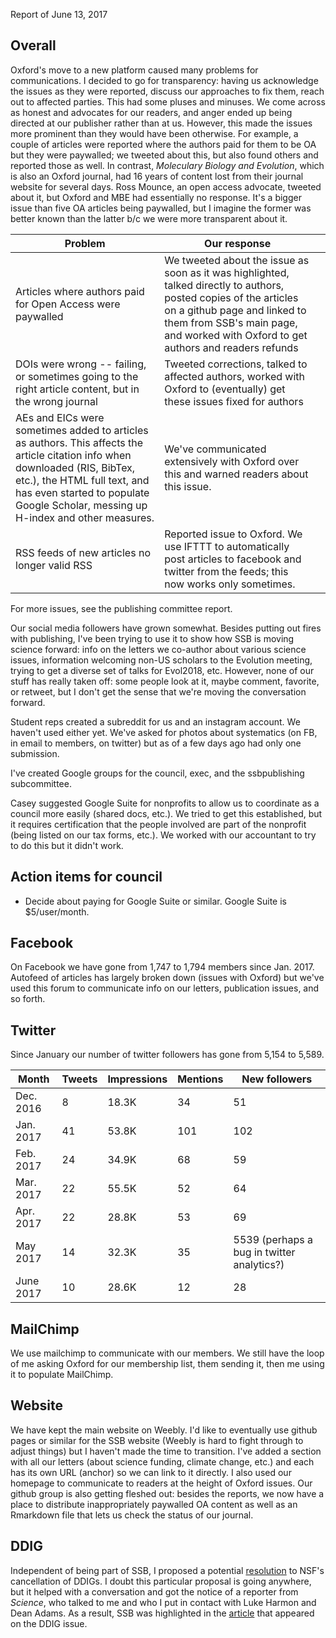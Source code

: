 Report of June 13, 2017

## Overall

Oxford's move to a new platform caused many problems for communications. I decided to go for transparency: having us acknowledge the issues as they were reported, discuss our approaches to fix them, reach out to affected parties. This had some pluses and minuses. We come across as honest and advocates for our readers, and anger ended up being directed at our publisher rather than at us. However, this made the issues more prominent than they would have been otherwise. For example, a couple of articles were reported where the authors paid for them to be OA but they were paywalled; we tweeted about this, but also found others and reported those as well. In contrast, *Moleculary Biology and Evolution*, which is also an Oxford journal, had 16 years of content lost from their journal website for several days. Ross Mounce, an open access advocate, tweeted about it, but Oxford and MBE had essentially no response. It's a bigger issue than five OA articles being paywalled, but I imagine the former was better known than the latter b/c we were more transparent about it.

|                                                                                                                      Problem                                                                                                                      |                                                                                                              Our response                                                                                                               |     |
| ------------------------------------------------------------------------------------------------------------------------------------------------------------------------------------------------------------------------------------------------- | --------------------------------------------------------------------------------------------------------------------------------------------------------------------------------------------------------------------------------------- | --- |
| Articles where authors paid for Open Access were paywalled                                                                                                                                                                                        | We tweeted about the issue as soon as it was highlighted, talked directly to authors, posted copies of the articles on a github page and linked to them from SSB's main page, and worked with Oxford to get authors and readers refunds |     |
| DOIs were wrong -- failing, or sometimes going to the right article content, but in the wrong journal                                                                                                                                             | Tweeted corrections, talked to affected authors, worked with Oxford to (eventually) get these issues fixed for authors                                                                                                                  |     |
| AEs and EICs were sometimes added to articles as authors. This affects the article citation info when downloaded (RIS, BibTex, etc.), the HTML full text, and has even started to populate Google Scholar, messing up H-index and other measures. | We've communicated extensively with Oxford over this and warned readers about this issue.                                                                                                                                               |     |
| RSS feeds of new articles no longer valid RSS                                                                                                                                                                                                     | Reported issue to Oxford. We use IFTTT to automatically post articles to facebook and twitter from the feeds; this now works only sometimes.                                                                                            |     |

For more issues, see the publishing committee report.

Our social media followers have grown somewhat. Besides putting out fires with publishing, I've been trying to use it to show how SSB is moving science forward: info on the letters we co-author about various science issues, information welcoming non-US scholars to the Evolution meeting, trying to get a diverse set of talks for Evol2018, etc. However, none of our stuff has really taken off: some people look at it, maybe comment, favorite, or retweet, but I don't get the sense that we're moving the conversation forward.

Student reps created a subreddit for us and an instagram account. We haven't used either yet. We've asked for photos about systematics (on FB, in email to members, on twitter) but as of a few days ago had only one submission.

I've created Google groups for the council, exec, and the ssbpublishing subcommittee.

Casey suggested Google Suite for nonprofits to allow us to coordinate as a council more easily (shared docs, etc.). We tried to get this established, but it requires certification that the people involved are part of the nonprofit (being listed on our tax forms, etc.). We worked with our accountant to try to do this but it didn't work.

## Action items for council
*  Decide about paying for Google Suite or similar. Google Suite is $5/user/month.

## Facebook

On Facebook we have gone from 1,747 to 1,794 members since Jan. 2017. Autofeed of articles has largely broken down (issues with Oxford) but we've used this forum to communicate info on our letters, publication issues, and so forth.

## Twitter

Since January our number of twitter followers has gone from 5,154 to 5,589.

|   Month   | Tweets | Impressions | Mentions |               New followers                |
| --------- | ------ | ----------- | -------- | ------------------------------------------ |
| Dec. 2016 | 8      | 18.3K       | 34       | 51                                         |
| Jan. 2017 | 41     | 53.8K       | 101      | 102                                        |
| Feb. 2017 | 24     | 34.9K       | 68       | 59                                         |
| Mar. 2017 | 22     | 55.5K       | 52       | 64                                         |
| Apr. 2017 | 22     | 28.8K       | 53       | 69                                         |
| May 2017  | 14     | 32.3K       | 35       | 5539 (perhaps a bug in twitter analytics?) |
| June 2017 | 10     | 28.6K       | 12       | 28                                         |


## MailChimp

We use mailchimp to communicate with our members. We still have the loop of me asking Oxford for our membership list, them sending it, then me using it to populate MailChimp.

## Website

We have kept the main website on Weebly. I'd like to eventually use github pages or similar for the SSB website (Weebly is hard to fight through to adjust things) but I haven't made the time to transition. I've added a section with all our letters (about science funding, climate change, etc.) and each has its own URL (anchor) so we can link to it directly. I also used our homepage to communicate to readers at the height of Oxford issues. Our github group is also getting fleshed out: besides the reports, we now have a place to distribute inappropriately paywalled OA content as well as an Rmarkdown file that lets us check the status of our journal.

## DDIG

Independent of being part of SSB, I proposed a potential [resolution](https://docs.google.com/document/d/1T2mW0APduOKIr09i68AZbTjadvQd_heJZe8iQsCOERw/edit) to NSF's cancellation of DDIGs. I doubt this particular proposal is going anywhere, but it helped with a conversation and got the notice of a reporter from *Science*, who talked to me and who I put in contact with Luke Harmon and Dean Adams. As a result, SSB was highlighted in the [article](http://www.sciencemag.org/news/2017/06/ecologists-protest-sudden-end-nsf-dissertation-grants) that appeared on the DDIG issue.
